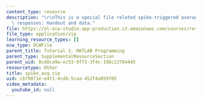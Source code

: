 ```yaml
---
content_type: resource
description: "\r\nThis is a special file related spike-triggered averaging of neural\
  \ responses: Handout and data."
file: https://ol-ocw-studio-app-production.s3.amazonaws.com/courses/res-9-003-brains-minds-and-machines-summer-course-summer-2015/cb79871ee4f14cd85caa452f4a859f05_spike_avg.zip
file_type: application/zip
learning_resource_types: []
ocw_type: OCWFile
parent_title: Tutorial 2. MATLAB Programming
parent_type: SupplementalResourceSection
parent_uid: 8cd0ca9a-ec53-9f73-3f4c-198c13784445
resourcetype: Other
title: spike_avg.zip
uid: cb79871e-e4f1-4cd8-5caa-452f4a859f05
video_metadata:
  youtube_id: null
---
```

